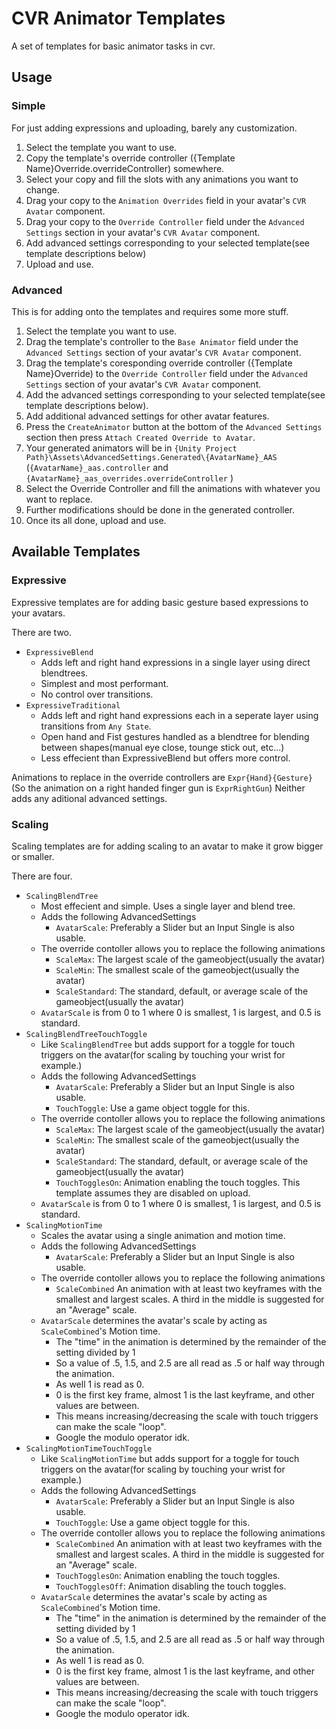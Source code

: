 # CVR Animator Templates
A set of templates for basic animator tasks in cvr.

## Usage
### Simple
For just adding expressions and uploading, barely any customization.
1. Select the template you want to use.
2. Copy the template's override controller ({Template Name}Override.overrideController) somewhere.
3. Select your copy and fill the slots with any animations you want to change.
4. Drag your copy to the `Animation Overrides` field in your avatar's `CVR Avatar` component.
5. Drag your copy to the `Override Controller` field under the `Advanced Settings` section in your avatar's `CVR Avatar` component.
6. Add advanced settings corresponding to your selected template(see template descriptions below)
7. Upload and use.

### Advanced
This is for adding onto the templates and requires some more stuff.

1. Select the template you want to use.
2. Drag the template's controller to the `Base Animator` field under the `Advanced Settings` section of your avatar's `CVR Avatar` component.
3. Drag the template's coresponding override controller ({Template Name}Override) to the `Override Controller` field under the `Advanced Settings` section of your avatar's `CVR Avatar` component.
4. Add the advanced settings corresponding to your selected template(see template descriptions below).
5. Add additional advanced settings for other avatar features.
6. Press the `CreateAnimator` button at the bottom of the `Advanced Settings` section then press `Attach Created Override to Avatar`.
7. Your generated animators will be in `{Unity Project Path}\Assets\AdvancedSettings.Generated\{AvatarName}_AAS` (`{AvatarName}_aas.controller` and `{AvatarName}_aas_overrides.overrideController` )
8. Select the Override Controller and fill the animations with whatever you want to replace.
9. Further modifications should be done in the generated controller.
7. Once its all done, upload and use.

## Available Templates
### Expressive
Expressive templates are for adding basic gesture based expressions to your avatars.

There are two.
- `ExpressiveBlend`
	+ Adds left and right hand expressions in a single layer using direct blendtrees.
	+ Simplest and most performant.
	+ No control over transitions.
- `ExpressiveTraditional`
	+ Adds left and right hand expressions each in a seperate layer using transitions from `Any State`.
	+ Open hand and Fist gestures handled as a blendtree for blending between shapes(manual eye close, tounge stick out, etc...)
	+ Less effecient than ExpressiveBlend but offers more control.

Animations to replace in the override controllers are `Expr{Hand}{Gesture}`(So the animation on a right handed finger gun is `ExprRightGun`) Neither adds any aditional advanced settings.

### Scaling
Scaling templates are for adding scaling to an avatar to make it grow bigger or smaller.

There are four.
- `ScalingBlendTree`
	+ Most effecient and simple. Uses a single layer and blend tree.
	+ Adds the following AdvancedSettings
		* `AvatarScale`: Preferably a Slider but an Input Single is also usable.
	+ The override contoller allows you to replace the following animations
		* `ScaleMax`: The largest scale of the gameobject(usually the avatar)
		* `ScaleMin`: The smallest scale of the gameobject(usually the avatar)
		* `ScaleStandard`: The standard, default, or average scale of the gameobject(usually the avatar)
	+ `AvatarScale` is from 0 to 1 where 0 is smallest, 1 is largest, and 0.5 is standard.
- `ScalingBlendTreeTouchToggle`
	+ Like `ScalingBlendTree` but adds support for a toggle for touch triggers on the avatar(for scaling by touching your wrist for example.)
	+ Adds the following AdvancedSettings
		* `AvatarScale`: Preferably a Slider but an Input Single is also usable.
		* `TouchToggle`: Use a game object toggle for this.
	+ The override contoller allows you to replace the following animations
		* `ScaleMax`: The largest scale of the gameobject(usually the avatar)
		* `ScaleMin`: The smallest scale of the gameobject(usually the avatar)
		* `ScaleStandard`: The standard, default, or average scale of the gameobject(usually the avatar)
		* `TouchTogglesOn`: Animation enabling the touch toggles. This template assumes they are disabled on upload.
	+ `AvatarScale` is from 0 to 1 where 0 is smallest, 1 is largest, and 0.5 is standard.
- `ScalingMotionTime`
	+ Scales the avatar using a single animation and motion time.
	+ Adds the following AdvancedSettings
		* `AvatarScale`: Preferably a Slider but an Input Single is also usable.
	+ The override contoller allows you to replace the following animations
		* `ScaleCombined` An animation with at least two keyframes with the smallest and largest scales. A third in the middle is suggested for an "Average" scale.
	+ `AvatarScale` determines the avatar's scale by acting as `ScaleCombined`'s Motion time.
		* The "time" in the animation is determined by the remainder of the setting divided by 1
		* So a value of .5, 1.5, and 2.5 are all read as .5 or half way through the animation.
		* As well 1 is read as 0.
		* 0 is the first key frame, almost 1 is the last keyframe, and other values are between.
		* This means increasing/decreasing the scale with touch triggers can make the scale "loop".
		* Google the modulo operator idk.
- `ScalingMotionTimeTouchToggle`
	+ Like `ScalingMotionTime` but adds support for a toggle for touch triggers on the avatar(for scaling by touching your wrist for example.)
	+ Adds the following AdvancedSettings
		* `AvatarScale`: Preferably a Slider but an Input Single is also usable.
		* `TouchToggle`: Use a game object toggle for this.
	+ The override contoller allows you to replace the following animations
		* `ScaleCombined` An animation with at least two keyframes with the smallest and largest scales. A third in the middle is suggested for an "Average" scale.
		* `TouchTogglesOn`: Animation enabling the touch toggles.
		* `TouchTogglesOff`: Animation disabling the touch toggles. 
	+ `AvatarScale` determines the avatar's scale by acting as `ScaleCombined`'s Motion time.
		* The "time" in the animation is determined by the remainder of the setting divided by 1
		* So a value of .5, 1.5, and 2.5 are all read as .5 or half way through the animation.
		* As well 1 is read as 0.
		* 0 is the first key frame, almost 1 is the last keyframe, and other values are between.
		* This means increasing/decreasing the scale with touch triggers can make the scale "loop".
		* Google the modulo operator idk.